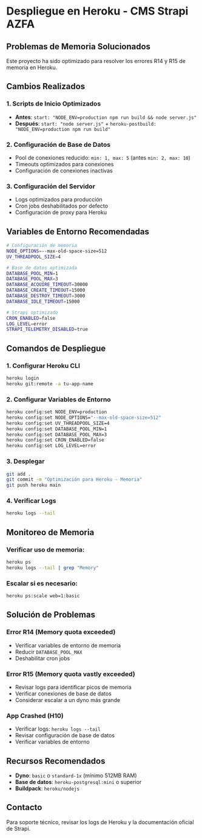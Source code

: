 # Despliegue en Heroku - CMS Strapi AZFA

## Problemas de Memoria Solucionados

Este proyecto ha sido optimizado para resolver los errores R14 y R15 de memoria en Heroku.

## Cambios Realizados

### 1. Scripts de Inicio Optimizados
- **Antes**: `start: "NODE_ENV=production npm run build && node server.js"`
- **Después**: `start: "node server.js"` + `heroku-postbuild: "NODE_ENV=production npm run build"`

### 2. Configuración de Base de Datos
- Pool de conexiones reducido: `min: 1, max: 5` (antes `min: 2, max: 10`)
- Timeouts optimizados para conexiones
- Configuración de conexiones inactivas

### 3. Configuración del Servidor
- Logs optimizados para producción
- Cron jobs deshabilitados por defecto
- Configuración de proxy para Heroku

## Variables de Entorno Recomendadas

```bash
# Configuración de memoria
NODE_OPTIONS=--max-old-space-size=512
UV_THREADPOOL_SIZE=4

# Base de datos optimizada
DATABASE_POOL_MIN=1
DATABASE_POOL_MAX=3
DATABASE_ACQUIRE_TIMEOUT=30000
DATABASE_CREATE_TIMEOUT=15000
DATABASE_DESTROY_TIMEOUT=3000
DATABASE_IDLE_TIMEOUT=15000

# Strapi optimizado
CRON_ENABLED=false
LOG_LEVEL=error
STRAPI_TELEMETRY_DISABLED=true
```

## Comandos de Despliegue

### 1. Configurar Heroku CLI
```bash
heroku login
heroku git:remote -a tu-app-name
```

### 2. Configurar Variables de Entorno
```bash
heroku config:set NODE_ENV=production
heroku config:set NODE_OPTIONS="--max-old-space-size=512"
heroku config:set UV_THREADPOOL_SIZE=4
heroku config:set DATABASE_POOL_MIN=1
heroku config:set DATABASE_POOL_MAX=3
heroku config:set CRON_ENABLED=false
heroku config:set LOG_LEVEL=error
```

### 3. Desplegar
```bash
git add .
git commit -m "Optimización para Heroku - Memoria"
git push heroku main
```

### 4. Verificar Logs
```bash
heroku logs --tail
```

## Monitoreo de Memoria

### Verificar uso de memoria:
```bash
heroku ps
heroku logs --tail | grep "Memory"
```

### Escalar si es necesario:
```bash
heroku ps:scale web=1:basic
```

## Solución de Problemas

### Error R14 (Memory quota exceeded)
- Verificar variables de entorno de memoria
- Reducir `DATABASE_POOL_MAX`
- Deshabilitar cron jobs

### Error R15 (Memory quota vastly exceeded)
- Revisar logs para identificar picos de memoria
- Verificar conexiones de base de datos
- Considerar escalar a un dyno más grande

### App Crashed (H10)
- Verificar logs: `heroku logs --tail`
- Revisar configuración de base de datos
- Verificar variables de entorno

## Recursos Recomendados

- **Dyno**: `basic` o `standard-1x` (mínimo 512MB RAM)
- **Base de datos**: `heroku-postgresql:mini` o superior
- **Buildpack**: `heroku/nodejs`

## Contacto

Para soporte técnico, revisar los logs de Heroku y la documentación oficial de Strapi.
